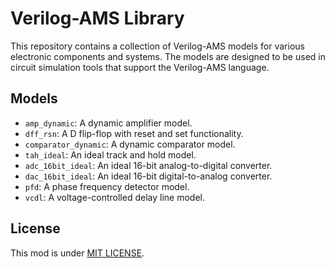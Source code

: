 # Verilog-AMS Library

This repository contains a collection of Verilog-AMS models for various electronic components and systems. The models are designed to be used in circuit simulation tools that support the Verilog-AMS language.

## Models
- `amp_dynamic`: A dynamic amplifier model.
- `dff_rsn`: A D flip-flop with reset and set functionality.
- `comparator_dynamic`: A dynamic comparator model.
- `tah_ideal`: An ideal track and hold model.
- `adc_16bit_ideal`: An ideal 16-bit analog-to-digital converter.
- `dac_16bit_ideal`: An ideal 16-bit digital-to-analog converter.
- `pfd`: A phase frequency detector model.
- `vcdl`: A voltage-controlled delay line model.

## License

This mod is under [MIT LICENSE](LICENSE).
